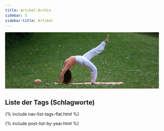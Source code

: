 ```yaml
---
title: Artikel-Archiv
sidebar: 3
sidebar-title: Artikel
---
```


![Das Rad](/assets/images/rad-pano.jpg)


## Liste der Tags (Schlagworte)

{% include nav-list-tags-flat.html %}


{% include post-list-by-year.html %}
